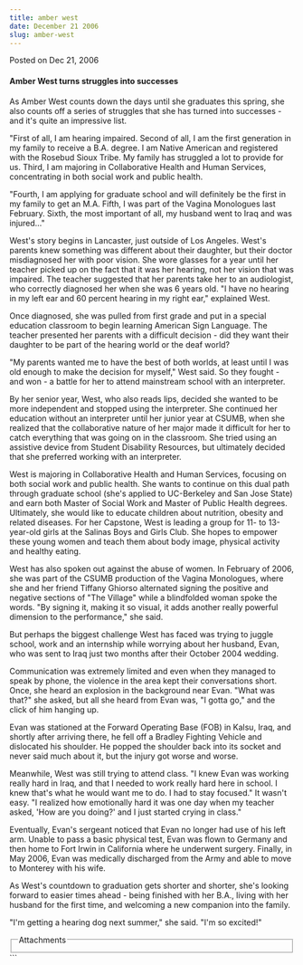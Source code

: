 ```yaml
---
title: amber west
date: December 21 2006
slug: amber-west
---
```


 
<span class="date">Posted on Dec 21, 2006 </span>
<h4>Amber West turns struggles into successes</h4>
<p>
  As Amber West counts down the days until she graduates this spring, she also
  counts off a series of struggles that she has turned into successes - and
  it&apos;s quite an impressive list.
</p>
<p>
  &quot;First of all, I am hearing impaired. Second of all, I am the first
  generation in my family to receive a B.A. degree. I am Native American and
  registered with the Rosebud Sioux Tribe. My family has struggled a lot to
  provide for us. Third, I am majoring in Collaborative Health and Human
  Services, concentrating in both social work and public health.
</p>
<p>
  &quot;Fourth, I am applying for graduate school and will definitely be the
  first in my family to get an M.A. Fifth, I was part of the Vagina Monologues
  last February. Sixth, the most important of all, my husband went to Iraq and
  was injured&#x2026;&quot;
</p>
<p>
  West&apos;s story begins in Lancaster, just outside of Los Angeles.
  West&apos;s parents knew something was different about their daughter, but
  their doctor misdiagnosed her with poor vision. She wore glasses for a year
  until her teacher picked up on the fact that it was her hearing, not her
  vision that was impaired. The teacher suggested that her parents take her to
  an audiologist, who correctly diagnosed her when she was 6 years old. &quot;I
  have no hearing in my left ear and 60 percent hearing in my right ear,&quot;
  explained West.
</p>
<p>
  Once diagnosed, she was pulled from first grade and put in a special education
  classroom to begin learning American Sign Language. The teacher presented her
  parents with a difficult decision - did they want their daughter to be part of
  the hearing world or the deaf world?
</p>
<p>
  &quot;My parents wanted me to have the best of both worlds, at least until I
  was old enough to make the decision for myself,&quot; West said. So they
  fought - and won - a battle for her to attend mainstream school with an
  interpreter.
</p>
<p>
  By her senior year, West, who also reads lips, decided she wanted to be more
  independent and stopped using the interpreter. She continued her education
  without an interpreter until her junior year at CSUMB, when she realized that
  the collaborative nature of her major made it difficult for her to catch
  everything that was going on in the classroom. She tried using an assistive
  device from Student Disability Resources, but ultimately decided that she
  preferred working with an interpreter.
</p>
<p>
  West is majoring in Collaborative Health and Human Services, focusing on both
  social work and public health. She wants to continue on this dual path through
  graduate school (she&apos;s applied to UC-Berkeley and San Jose State) and
  earn both Master of Social Work and Master of Public Health degrees.
  Ultimately, she would like to educate children about nutrition, obesity and
  related diseases. For her Capstone, West is leading a group for 11- to
  13-year-old girls at the Salinas Boys and Girls Club. She hopes to empower
  these young women and teach them about body image, physical activity and
  healthy eating.
</p>
<p>
  West has also spoken out against the abuse of women. In February of 2006, she
  was part of the CSUMB production of the Vagina Monologues, where she and her
  friend Tiffany Ghiorso alternated signing the positive and negative sections
  of &quot;The Village&quot; while a blindfolded woman spoke the words. &quot;By
  signing it, making it so visual, it adds another really powerful dimension to
  the performance,&quot; she said.
</p>
<p>
  But perhaps the biggest challenge West has faced was trying to juggle school,
  work and an internship while worrying about her husband, Evan, who was sent to
  Iraq just two months after their October 2004 wedding.
</p>
<p>
  Communication was extremely limited and even when they managed to speak by
  phone, the violence in the area kept their conversations short. Once, she
  heard an explosion in the background near Evan. &quot;What was that?&quot; she
  asked, but all she heard from Evan was, &quot;I gotta go,&quot; and the click
  of him hanging up.
</p>
<p>
  Evan was stationed at the Forward Operating Base (FOB) in Kalsu, Iraq, and
  shortly after arriving there, he fell off a Bradley Fighting Vehicle and
  dislocated his shoulder. He popped the shoulder back into its socket and never
  said much about it, but the injury got worse and worse.
</p>
<p>
  Meanwhile, West was still trying to attend class. &quot;I knew Evan was
  working really hard in Iraq, and that I needed to work really hard here in
  school. I knew that&apos;s what he would want me to do. I had to stay
  focused.&quot; It wasn&apos;t easy. &quot;I realized how emotionally hard it
  was one day when my teacher asked, &apos;How are you doing?&apos; and I just
  started crying in class.&quot;
</p>
<p>
  Eventually, Evan&apos;s sergeant noticed that Evan no longer had use of his
  left arm. Unable to pass a basic physical test, Evan was flown to Germany and
  then home to Fort Irwin in California where he underwent surgery. Finally, in
  May 2006, Evan was medically discharged from the Army and able to move to
  Monterey with his wife.
</p>
<p>
  As West&apos;s countdown to graduation gets shorter and shorter, she&apos;s
  looking forward to easier times ahead - being finished with her B.A., living
  with her husband for the first time, and welcoming a new companion into the
  family.
</p>
<p>
  &quot;I&apos;m getting a hearing dog next summer,&quot; she said.
  &quot;I&apos;m so excited!&quot;
</p>
<fieldset class="fieldgroup group-attachments">
  <legend>Attachments</legend>
  <div class="field field-type-emvideo field-field-attach-video">
    <div class="field-items">
      <div class="field-item odd">
        <div class="emvideo emvideo-video emvideo-" />
      </div>
    </div>
  </div>
</fieldset>
```
